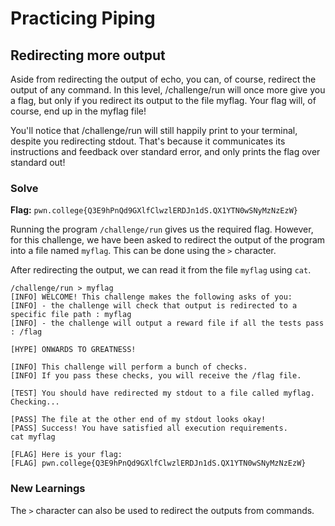 # Practicing Piping

## Redirecting more output
Aside from redirecting the output of echo, you can, of course, redirect the output of any command. In this level, /challenge/run will once more give you a flag, but only if you redirect its output to the file myflag. Your flag will, of course, end up in the myflag file!

You'll notice that /challenge/run will still happily print to your terminal, despite you redirecting stdout. That's because it communicates its instructions and feedback over standard error, and only prints the flag over standard out!


### Solve
**Flag:** `pwn.college{Q3E9hPnQd9GXlfClwzlERDJn1dS.QX1YTN0wSNyMzNzEzW}`

Running the program `/challenge/run` gives us the required flag. However, for this challenge, we have been asked to redirect the output of the program into a file named `myflag`. This can be done using the `>` character.

After redirecting the output, we can read it from the file `myflag` using `cat`.
```
/challenge/run > myflag
[INFO] WELCOME! This challenge makes the following asks of you:
[INFO] - the challenge will check that output is redirected to a specific file path : myflag
[INFO] - the challenge will output a reward file if all the tests pass : /flag

[HYPE] ONWARDS TO GREATNESS!

[INFO] This challenge will perform a bunch of checks.
[INFO] If you pass these checks, you will receive the /flag file.

[TEST] You should have redirected my stdout to a file called myflag. Checking...

[PASS] The file at the other end of my stdout looks okay!
[PASS] Success! You have satisfied all execution requirements.
cat myflag

[FLAG] Here is your flag:
[FLAG] pwn.college{Q3E9hPnQd9GXlfClwzlERDJn1dS.QX1YTN0wSNyMzNzEzW}
```

### New Learnings

The `>` character can also be used to redirect the outputs from commands.
